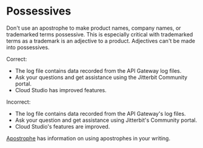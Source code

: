 ﻿# Possessives

Don't use an apostrophe to make product names, company names, or trademarked terms possessive. This is especially
critical with trademarked terms as a trademark is an adjective to a product. Adjectives can't be made into
possessives.

Correct:

- The log file contains data recorded from the API Gateway log files.
- Ask your questions and get assistance using the Jitterbit Community portal.
- Cloud Studio has improved features.

Incorrect:

- The log file contains data recorded from the API Gateway's log files.
- Ask your question and get assistance using Jitterbit's Community portal.
- Cloud Studio's features are improved.

[Apostrophe](apostrophes.md) has information on using apostrophes in your writing.

